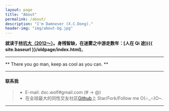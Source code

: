 ```yaml
---
layout: page
title: "About"
permalink: /about/
description: "I'm Damnever (X.C.Dong)."
header-img: "img/about-bg.jpg"
---
```


**就读于[林坑大（2012～）](http://jsj.csuft.edu.cn/index.htm)。身残智缺，在迷雾之中游走数年：[人在 Qi 途]({{ site.baseurl }}/oldpage/index.html)**。

***

** There you go man, keep as cool as you can. **


---

#### 联系我
> - E-mail: dxc.wolf#gmail.com (# -> @)
> - 在全球最大的同性交友社区[Github](https://github.com/Damnever)上 Star/Fork/Follow me O(∩_∩)O~.



***

<!-- 多说评论框 start -->
<div class="ds-thread" data-thread-key="{{ page.title }}" data-title="{{ page.title }}" data-url="{{ site.url }}{{ page.url }}"></div>
<!-- 多说评论框 end -->
<!-- 多说公共JS代码 start (一个网页只需插入一次) -->
<script type="text/javascript">
    var duoshuoQuery = {short_name:"damnever"};
	(function() {
		var ds = document.createElement('script');
		ds.type = 'text/javascript';ds.async = true;
		ds.src = (document.location.protocol == 'https:' ? 'https:' : 'http:') + '//static.duoshuo.com/embed.js';
		ds.charset = 'UTF-8';
		(document.getElementsByTagName('head')[0] 
		 || document.getElementsByTagName('body')[0]).appendChild(ds);
	})();
</script>
<!-- 多说公共JS代码 end -->
